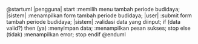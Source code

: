 @startuml
|pengguna|
start
:memilih menu tambah periode budidaya;
|sistem|
:menampilkan form tambah periode budidaya;
|user|
:submit form tambah periode budidaya;
|sistem|
:validasi data yang diinput;
if (data valid?) then (ya)
:menyimpan data;
:menampilkan pesan sukses;
stop
else (tidak)
:menampilkan error;
stop
endif
@enduml
